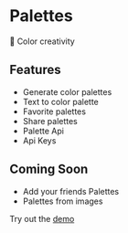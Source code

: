 # Palettes 
🎨 Color creativity 

## Features
- Generate color palettes
- Text to color palette
- Favorite palettes
- Share palettes
- Palette Api
- Api Keys

## Coming Soon
- Add your friends Palettes
- Palettes from images

Try out the [demo](https://palettes.deta.dev/demo)